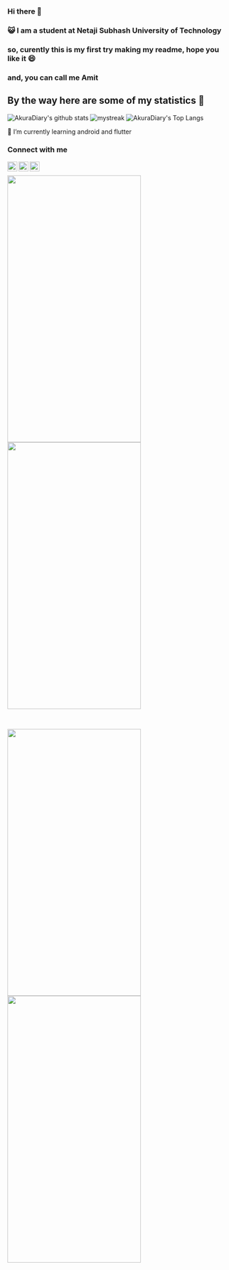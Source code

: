 ### Hi there 👋

### :smiley_cat: I am a student at Netaji Subhash University of Technology

### so, curently this is my first try making my readme, hope you like it 😄
### and, you can call me Amit

## By the way here are some of my statistics 🚀
![AkuraDiary's github stats](https://github-readme-stats.vercel.app/api?username=Amit506&show_icons=true&theme=tokyonight)
<img src="https://github-readme-streak-stats.herokuapp.com/?user=Amit506&theme=tokyonight" alt="mystreak"/>
![AkuraDiary's Top Langs](https://github-readme-stats.vercel.app/api/top-langs/?username=Amit506&theme=tokyonight&layout=compact)

🌱 I’m currently learning android and flutter


### Connect with me 

<a href="https://twitter.com/awwit_k">
  <img align="left" alt="Amit Kumar| Twitter" width="22px" src="https://raw.githubusercontent.com/peterthehan/peterthehan/master/assets/twitter.svg" />
</a>
<a href="https://stackoverflow.com/users/14557669/amit-kumarl">
  <img align="left" alt="Amit Kumar| Twitter" width="22px" src="https://user-images.githubusercontent.com/65785786/108029672-def31080-7053-11eb-8043-0b845acab888.png" />
</a>
<a href="https://www.instagram.com/amiitt_k/">
  <img align="left" alt="Amit Kumar| Twitter" width="22px" src="https://user-images.githubusercontent.com/65785786/108032069-e61c1d80-7057-11eb-85ed-612cc0a731d5.png" />
</a>

<br />
<p float="left">
<img src="https://drive.google.com/uc?export=view&id=16w2ANX9i8XE-vrJwC0MptnkWcevnq-8X" width="300" height="600" />
<img src="https://user-images.githubusercontent.com/65785786/109552487-d5f44b80-7af7-11eb-8ae3-1615f59c4cb8.gif" width="300" height="600"/>

  
</p>
<br />
<p float="right">
<img src="https://user-images.githubusercontent.com/65785786/109553642-46e83300-7af9-11eb-8586-50294b06dc73.gif" width="300" height="600" />
<img src="https://drive.google.com/uc?export=view&id=16uOxo7fLt7TPSGC8Mhqa-dsnMeXoVBUS" width="300" height="600" />
</p>

